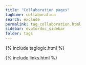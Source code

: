 ```yaml
---
title: "Collaboration pages"
tagName: collaboration
search: exclude
permalink: tag_collaboration.html
sidebar: evotordoc_sidebar
folder: tags
---
```

{% include taglogic.html %}

{% include links.html %}
